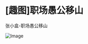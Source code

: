 # [趣图]职场愚公移山

张小盒-职场愚公移山 

![Image](https://attachment.soulteary.com/2009/04/24/372_yugong.jpg "Image")

